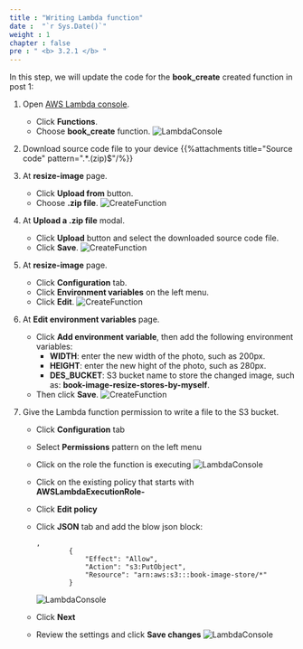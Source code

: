 ```yaml
---
title : "Writing Lambda function"
date :  "`r Sys.Date()`" 
weight : 1
chapter : false
pre : " <b> 3.2.1 </b> "
---
```

In this step, we will update the code for the **book_create** created function in post 1:

1. Open [AWS Lambda console](https://ap-southeast-2.console.aws.amazon.com/lambda/home?region=ap-southeast-2#/functions).
    - Click **Functions**.
    - Choose **book_create** function.
![LambdaConsole](/images/temp/1/23.png?width=90pc)

2. Download source code file to your device 
{{%attachments title="Source code" pattern=".*\.(zip)$"/%}}

4. At **resize-image** page.
    - Click **Upload from** button.
    - Choose **.zip file**.
![CreateFunction](/images/temp/1/3.png?width=90pc)

5. At **Upload a .zip file** modal.
    - Click **Upload** button and select the downloaded source code file.
    - Click **Save**.
![CreateFunction](/images/temp/1/4.png?width=90pc)

6. At **resize-image** page.
    - Click **Configuration** tab.
    - Click **Environment variables** on the left menu.
    - Click **Edit**.
![CreateFunction](/images/temp/1/5.png?width=90pc)

7. At **Edit environment variables** page.
    - Click **Add environment variable**, then add the following environment variables:
      - **WIDTH**: enter the new width of the photo, such as 200px.
      - **HEIGHT**: enter the new hight of the photo, such as 280px.
      - **DES_BUCKET**: S3 bucket name to store the changed image, such as: **book-image-resize-stores-by-myself**.
    - Then click **Save**.
![CreateFunction](/images/temp/1/6.png?width=90pc)

4. Give the Lambda function permission to write a file to the S3 bucket.
    - Click **Configuration** tab
    - Select **Permissions** pattern on the left menu
    - Click on the role the function is executing
![LambdaConsole](/images/1/22.png?width=90pc)

    - Click on the existing policy that starts with **AWSLambdaExecutionRole-**
    - Click **Edit policy**
    - Click **JSON** tab and add the blow json block:
        ```
        ,
                {
                    "Effect": "Allow",
                    "Action": "s3:PutObject",
                    "Resource": "arn:aws:s3:::book-image-store/*"
                }
        ```
        ![LambdaConsole](/images/1/23.png?width=90pc)
    - Click **Next**
    - Review the settings and click **Save changes**
![LambdaConsole](/images/1/24.png?width=90pc)




